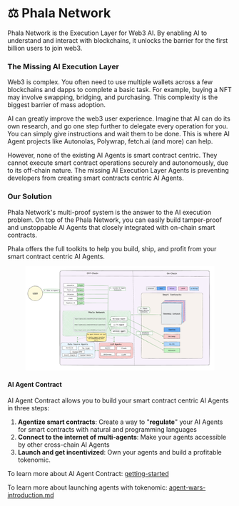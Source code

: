 # ⚖️ Phala Network

Phala Network is the Execution Layer for Web3 AI. By enabling AI to understand and interact with blockchains, it unlocks the barrier for the first billion users to join web3.

### The Missing AI Execution Layer

Web3 is complex. You often need to use multiple wallets across a few blockchains and dapps to complete a basic task. For example, buying a NFT may involve swapping, bridging, and purchasing. This complexity is the biggest barrier of mass adoption.

AI can greatly improve the web3 user experience. Imagine that AI can do its own research, and go one step further to delegate every operation for you. You can simply give instructions and wait them to be done. This is where AI Agent projects like Autonolas, Polywrap, fetch.ai (and more) can help.

However, none of the existing AI Agents is smart contract centric. They cannot execute smart contract operations securely and autonomously, due to its off-chain nature. The missing AI Execution Layer Agents is preventing developers from creating smart contracts centric AI Agents.

### Our Solution

Phala Network's multi-proof system is the answer to the AI execution problem. On top of the Phala Network, you can easily build tamper-proof and unstoppable AI Agents that closely integrated with on-chain smart contracts.

Phala offers the full toolkits to help you build, ship, and profit from your smart contract centric AI Agents.

<figure><img src="../.gitbook/assets/Screenshot 2024-04-22 at 16.52.03.png" alt=""><figcaption></figcaption></figure>

#### AI Agent Contract

AI Agent Contract allows you to build your smart contract centric AI Agents in three steps:

1. **Agentize smart contracts**: Create a way to "**regulate**" your AI Agents for smart contracts with natural and programming languages
2. **Connect to the internet of multi-agents**: Make your agents accessible by other cross-chain AI Agents
3. **Launch and get incentivized**: Own your agents and build a profitable tokenomic.



To learn more about AI Agent Contract: [getting-started](../ai-agent-contract/getting-started/ "mention")

To learn more about launching agents with tokenomic: [agent-wars-introduction.md](../agent-wars/agent-wars-introduction.md "mention")
